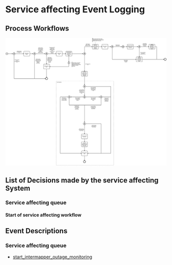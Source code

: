 # Service affecting Event Logging

## Process Workflows
![[](../../images/9-intermapper-monitor.png)](../../images/9-intermapper-monitor.png)

## List of Decisions made by the service affecting System
### Service affecting queue
#### Start of  service affecting workflow

## Event Descriptions
### Service affecting queue
* [start_intermapper_outage_monitoring](../services/intermapper-outage-monitor/actions/start_intermapper_outage_monitoring.md)